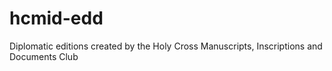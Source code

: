 hcmid-edd
=========

Diplomatic editions created by the Holy Cross Manuscripts, Inscriptions and Documents Club
